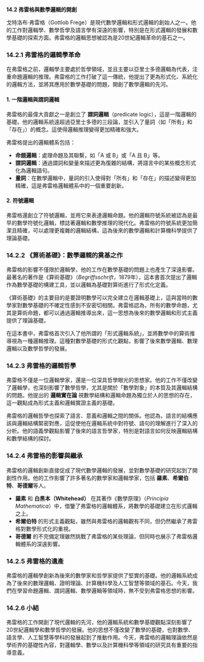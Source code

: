 **14.2 弗雷格與數學邏輯的開創**

戈特洛布·弗雷格（Gottlob Frege）是現代數學邏輯和形式邏輯的創始人之一。他的工作對邏輯學、數學哲學及語言學有深遠的影響，特別是在形式邏輯的發展和數學基礎的探索方面。弗雷格的邏輯思想被認為是20世紀邏輯革命的基石之一。

### 14.2.1 弗雷格的邏輯學革命

在弗雷格之前，邏輯學主要處於哲學領域，並且主要以亞里士多德邏輯為代表，注重命題邏輯的推理。弗雷格的工作打破了這一傳統，他提出了更為形式化、系統化的邏輯方法，並將其應用於數學基礎的問題，開創了數學邏輯的先河。

#### 1. **一階邏輯與謂詞邏輯**
弗雷格的最偉大貢獻之一是創立了 **謂詞邏輯**（predicate logic），這是一階邏輯的基礎。他的邏輯系統遠超過亞里士多德的三段論，並引入了量詞（如「所有」和「存在」）的概念。這使得邏輯推理變得更加精確和強大。

弗雷格提出的邏輯體系包括：
- **命題邏輯**：處理命題及其聯繫，如「A 或 B」或「A 且 B」等。
- **謂詞邏輯**：通過謂詞和變量來描述更為復雜的結構，將語言中的某些概念形式化為邏輯語句。
- **量詞**：在數學邏輯中，量詞的引入使得對「所有」和「存在」的描述變得更加精確，這是弗雷格邏輯體系中的一個重要創新。

#### 2. **符號邏輯**
弗雷格還創立了符號邏輯，並用它來表達邏輯命題。他的邏輯符號系統被認為是最早的數學符號化邏輯，標誌著邏輯和數學推理的現代化。弗雷格的符號系統更加簡潔且精確，可以處理更複雜的邏輯結構，這為後來的數學邏輯和計算機科學提供了理論基礎。

### 14.2.2 《算術基礎》：數學邏輯的奠基之作

弗雷格的影響不僅限於邏輯學，他的工作在數學基礎的問題上也產生了深遠影響。最著名的著作是《算術基礎》（*Begriffsschrift*，1879年），這本書首次提出了邏輯作為數學基礎的構建工具，並以邏輯為基礎對算術進行了形式化定義。

《算術基礎》的主要目的是要證明數學可以完全建立在邏輯基礎上，這與當時的數學家對數學基礎的不確定性感到不安密切相關。弗雷格認為，所有的數學命題，尤其是算術命題，都可以通過邏輯推導出來，這一思想為後來的數學邏輯和形式主義提供了理論基礎。

在這本書中，弗雷格首次引入了他所謂的「形式邏輯系統」，並將數學中的算術推導視為一種邏輯推理。這種對數學基礎的形式化觀點，影響了後來數學邏輯、數理邏輯以及數學哲學的發展。

### 14.2.3 弗雷格的邏輯哲學

弗雷格不僅是一位邏輯學家，還是一位深具哲學眼光的思想家。他的工作不僅改變了邏輯學，也深刻影響了數學哲學，尤其是關於「數學對象」的本質及其邏輯結構的問題。他提出的 **邏輯實在論** 視數學結構和邏輯命題為獨立於人的思想的存在，這一觀點成為形式主義和邏輯實證主義的基礎。

弗雷格的邏輯哲學也探索了語言、意義和邏輯之間的關係。他認為，語言的結構應該與邏輯結構緊密對應，這促使他在邏輯系統中對符號、語句的理解進行了深入的分析。他的語義學觀點影響了後來的語言哲學家，特別是對語言如何反映邏輯結構和數學結構的探討。

### 14.2.4 弗雷格的影響與繼承

弗雷格的邏輯創新直接促成了現代數學邏輯的發展，並對數學基礎的研究起到了開創性作用。他的工作影響了許多著名的數學家和邏輯學家，包括 **羅素**、**希爾伯特**、**哥德爾**等人。

- **羅素** 和 **白黑本（Whitehead）** 在其著作《數學原理》（*Principia Mathematica*）中，借鑒了弗雷格的邏輯體系，將數學的基礎建立在形式邏輯之上。
- **希爾伯特** 的形式主義觀點，雖然與弗雷格的邏輯觀有不同，但仍然繼承了弗雷格對數學形式化的重視。
- **哥德爾** 的不完備定理雖然挑戰了弗雷格的某些理論，但同時也展示了弗雷格邏輯體系的深遠影響。

### 14.2.5 弗雷格的遺產

弗雷格的邏輯學創新為後來的數學家和哲學家提供了堅實的基礎。他的邏輯系統成為了後來的數理邏輯、證明理論、計算機科學及人工智慧等領域的基石。今天，我們在學習命題邏輯、謂詞邏輯、數學邏輯等領域時，無不受到弗雷格思想的影響。

### 14.2.6 小結

弗雷格的工作開創了現代邏輯的先河，他的邏輯系統和數學基礎觀點深刻影響了20世紀邏輯學和數學哲學的發展。他的思想不僅改變了數學的基礎，也對數學、語言學、人工智慧等學科的發展起到了推動作用。今天，弗雷格的邏輯理論依然是學術界的基礎性內容，對邏輯學、數學以及計算機科學等領域的研究具有重要的指導意義。